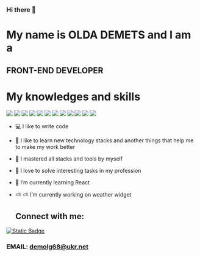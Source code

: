### Hi there 👋

# My name is __OLDA DEMETS__ and I am a
## FRONT-END DEVELOPER

# My knowledges and skills

![](https://img.shields.io/badge/-HTML-8A2BE2)
![](https://img.shields.io/badge/-CSS-8A2BE2)
![](https://img.shields.io/badge/-Java%20Script-8A2BE2)
![](https://img.shields.io/badge/-Github-8A2BE2)
![](https://img.shields.io/badge/-Java%20Script-8A2BE2)
![](https://img.shields.io/badge/-Responsive%20Design-8A2BE2)
![](https://img.shields.io/badge/-REST%20Api-8A2BE2)
![](https://img.shields.io/badge/-Testing-8A2BE2)
![](https://img.shields.io/badge/-Figma-8A2BE2)
![](https://img.shields.io/badge/-SASS-8A2BE2)
![](https://img.shields.io/badge/-Postman-8A2BE2)
![](https://img.shields.io/badge/-Selenium%20IDE-8A2BE2)

- :computer: I like to write code
- :dvd: I like to learn new technology stacks and another things that help me to make my work better
- :muscle: I mastered all stacks and tools by myself
- :key: I love to solve interesting tasks in my profession
- 🌱 I’m currently learning React
- ⛅ :partly_sunny: I’m currently working on weather widget

  ## Connect with me:
[<img alt="Static Badge" src="https://img.shields.io/badge/-LinkedIn-black?style=for-the-badge&logo=linkedin&logoColor=0A66C2"/>](https://www.linkedin.com/in/olga-demets-ab894323b?lipi=urn%3Ali%3Apage%3Ad_flagship3_profile_view_base_contact_details%3Bccv3zHe2T0abAuwx0vbqOQ%3D%3D)

### EMAIL:  demolg68@ukr.net


  
  


